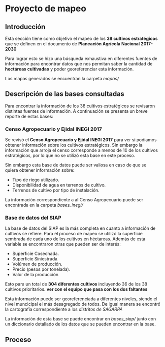 # Proyecto de mapeo

## Introducción

Esta sección tiene como objetivo el mapeo de los **38 cultivos estratégicos** que se definen en el documento de **Planeación Agrícola Nacional 2017-2030**

Para lograr esto se hizo una búsqueda exhaustiva en diferentes fuentes de información para encontrar datos que nos permitan saber la cantidad de **hectáreas cultivadas** y poder georeferenciar esta información.

Los mapas generados se encuentran la carpeta *mapas/*  

## Descripción de las bases consultadas

Para encontrar la información de los 38 cultivos estratégicos se revisaron distintas fuentes de información. A continuación se presenta un breve reporte de estas bases:

### Censo Agropecuario y Ejidal INEGI 2017

Se revisó el **Censo Agropecuario y Ejidal INEGI 2017** para ver si podiamos obtener información sobre los cultivos estratégicos. Sin embargo la información que arroja el censo corresponde a menos de 10 de los cultivos estratégicos, por lo que no se utilizó esta base en este proceso.

Sin embargo esta base de datos puede ser valiosa en caso de que se quiera obtener información sobre:  
- Tipo de riego utilizado.  
- Disponibilidad de agua en terrenos de cultivo.  
- Terrenos de cultivo por tipo de instalación.  

La información correspondiente a al Censo Agropecuario puede ser encontrada en la carpeta *bases_inegi/*  

### Base de datos del SIAP

La base de datos del SIAP es la más completa en cuanto a información de cultivos se refiere. Para el proceso de mapeo se utilizó la superficie sembrada de cada uno de los cultivos en héctareas. Además de esta variable se encontraron otras que pueden ser de interés:  

- Superficie Cosechada.  
- Superficie Siniestrada.  
- Volúmen de producción.  
- Precio (pesos por tonelada).  
- Valor de la producción.  

Esto para un total de **304 diferentes cultivos** incluyendo 36 de los 38 cultivos prioritarios. **ver con el equipo que pasa con los dos faltantes**

Esta información puede ser georeferenciada a diferentes niveles, siendo el nivel muncicipal el más desagregado de todos. De igual manera se encontró la cartografía correspondiente a los *distritos de SAGARPA*

La información de esta base se puede encontrar en *bases_siap/* junto con un diccionario detallado de los datos que se pueden encontrar en la base.

## Proceso























